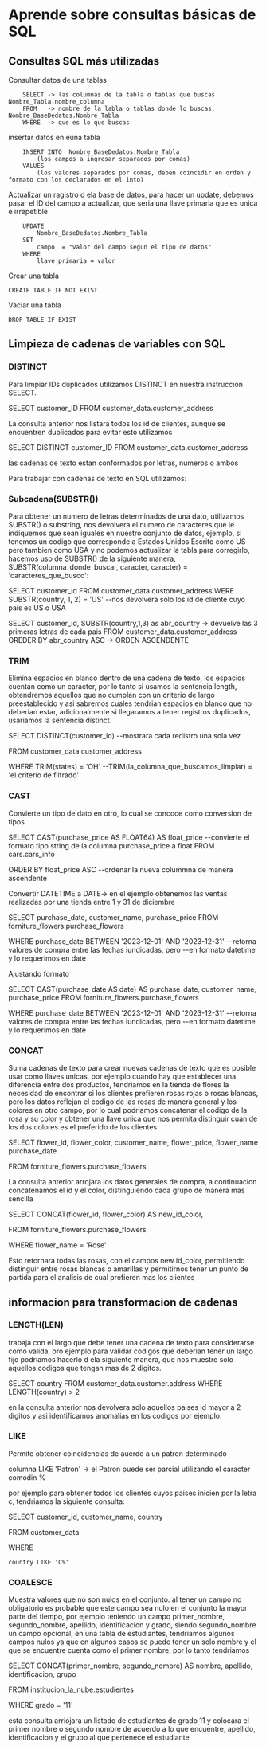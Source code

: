 # Aprende sobre consultas básicas de SQL

## Consultas SQL más utilizadas

Consultar datos de una tablas

        SELECT -> las columnas de la tabla o tablas que buscas  Nombre_Tabla.nombre_columna
        FROM   -> nombre de la labla o tablas donde lo buscas, Nombre_BaseDedatos.Nombre_Tabla
        WHERE  -> que es lo que buscas

insertar datos en euna tabla

        INSERT INTO  Nombre_BaseDedatos.Nombre_Tabla
            (los campos a ingresar separados por comas)
        VALUES
            (los valores separados por comas, deben coincidir en orden y formato con los declarados en el into)

Actualizar un ragistro d ela base de datos, para hacer un update, debemos pasar el ID del campo a actualizar, que seria
una llave primaria que es unica e irrepetible

        UPDATE
            Nombre_BaseDedatos.Nombre_Tabla
        SET
            campo  = "valor del campo segun el tipo de datos"
        WHERE
            llave_primaria = valor

Crear una tabla

    CREATE TABLE IF NOT EXIST

Vaciar una tabla

    DROP TABLE IF EXIST

## Limpieza de cadenas de variables con SQL

### DISTINCT

Para limpiar IDs duplicados utilizamos DISTINCT en nuestra instrucción SELECT.

SELECT
    customer_ID
FROM
    customer_data.customer_address

La consulta anterior nos listara todos los id de clientes, aunque se encuentren duplicados para evitar esto utilizamos

SELECT
    DISTINCT customer_ID
FROM
    customer_data.customer_address

las cadenas de texto estan conformados por letras, numeros o ambos

Para trabajar con cadenas de texto en SQL utilizamos:

### Subcadena(SUBSTR())

Para obtener un numero de letras determinados de una dato, utilizamos SUBSTR() o substring, nos devolvera el numero de caracteres
que le indiquemos que sean iguales en nuestro conjunto de datos, ejemplo, si tenemos un codigo que corresponde a Estados Unidos
Escrito como US pero tambien como USA y no podemos actualizar la tabla para corregirlo, hacemos uso de SUBSTR() de la siguiente
manera, SUBSTR(columna_donde_buscar, caracter, caracter) = 'caracteres_que_busco':

SELECT
    customer_id
FROM
    customer_data.customer_address
WERE
    SUBSTR(country, 1, 2) = 'US' --nos devolvera solo los id de cliente cuyo pais es US o USA

SELECT
    customer_id,
    SUBSTR(country,1,3) as abr_country -> devuelve las 3 primeras letras de cada pais
FROM
    customer_data.customer_address
OREDER BY
    abr_country ASC -> ORDEN ASCENDENTE

### TRIM

Elimina espacios en blanco dentro de una cadena de texto, los espacios cuentan como un caracter, por lo tanto si usamos
la sentencia length, obtendremos aquellos que no cumplan con un criterio de largo preestablecido y asi sabremos cuales
tendrian espacios en blanco que no deberian estar, adicionalmente si llegaramos a tener registros duplicados, usariamos
la sentencia distinct.

SELECT
    DISTINCT(customer_id) --mostrara cada redistro una sola vez

FROM
    customer_data.customer_address

WHERE
    TRIM(states) = 'OH' --TRIM(la_columna_que_buscamos_limpiar) = 'el criterio de filtrado'

### CAST

Convierte un tipo de dato en otro, lo cual se concoce como conversion de tipos.

SELECT
    CAST(purchase_price AS FLOAT64) AS float_price --convierte el formato tipo string de la columna purchase_price a float
FROM
    cars.cars_info

ORDER BY
    float_price ASC --ordenar la nueva colummna de manera ascendente

Convertir DATETIME a DATE-> en el ejemplo obtenemos las ventas realizadas por una tienda entre 1 y 31 de diciembre

SELECT
    purchase_date,
    customer_name,
    purchase_price
FROM
    forniture_flowers.purchase_flowers

WHERE
    purchase_date BETWEEN '2023-12-01' AND '2023-12-31' --retorna valores de compra entre las fechas iundicadas, pero
                                                        --en formato datetime y lo requerimos en date

Ajustando formato

SELECT
    CAST(purchase_date AS date) AS purchase_date,
    customer_name,
    purchase_price
FROM
    forniture_flowers.purchase_flowers

WHERE
    purchase_date BETWEEN '2023-12-01' AND '2023-12-31' --retorna valores de compra entre las fechas iundicadas, pero
                                                        --en formato datetime y lo requerimos en date

### CONCAT

Suma cadenas de texto para crear nuevas cadenas de texto que es posible usar como llaves unicas, por ejemplo cuando hay
que establecer una diferencia entre dos productos, tendriamos en la tienda de flores la necesidad de encontrar si los clientes
prefieren rosas rojas o rosas blancas, pero los datos reflejan el codigo de las rosas de manera general y los colores en otro
campo, por lo cual podriamos concatenar el codigo de la rosa y su color y obtener una llave unica que nos permita distinguir
cuan de los dos colores es el preferido de los clientes:

SELECT
    flower_id,
    flower_color,
    customer_name,
    flower_price,
    flower_name
    purchase_date

FROM
    forniture_flowers.purchase_flowers

La consulta anterior arrojara los datos generales de compra, a continuacion concatenamos el id y el color, distinguiendo
cada grupo de manera mas sencilla

SELECT
    CONCAT(flower_id, flower_color) AS new_id_color,

FROM
    forniture_flowers.purchase_flowers

WHERE
    flower_name = 'Rose'

Esto retornara todas las rosas, con el campos new id_color, permitiendo distinguir entre rosas blancas o amarillas y permitirnos
tener un punto de partida para el analisis de cual prefieren mas los clientes

## informacion para transformacion de cadenas

### LENGTH(LEN)

trabaja con el largo que debe tener una cadena de texto para considerarse como valida, pro ejemplo para validar
codigos que deberian tener un largo fijo podriamos hacerlo d ela siguiente manera, que nos muestre solo aquellos codigos
que tengan mas de 2 digitos.

SELECT
    country
FROM
    customer_data.customer.address
WHERE
    LENGTH(country) > 2

en la consulta anterior nos devolvera solo aquellos paises id mayor a 2 digitos y asi identificamos anomalias en los codigos
por ejemplo.

### LIKE

Permite obtener coincidencias de auerdo a un patron determinado

columna LIKE 'Patron' -> el Patron puede ser parcial utilizando el caracter comodin %

por ejemplo para obtener todos los clientes cuyos paises inicien por la letra c, tendriamos la siguiente consulta:

SELECT
    customer_id, customer_name, country

FROM
    customer_data

WHERE

    country LIKE 'C%'

### COALESCE

Muestra valores que no son nulos en el conjunto. al tener un campo no obligatorio es probable que este campo sea nulo en
el conjunto la mayor parte del tiempo, por ejemplo teniendo un campo primer_nombre, segundo_nombre, apellido, identificacion
y grado, siendo segundo_nombre un campo opcional, en una tabla de estudiantes, tendriamos algunos campos nulos ya que en
algunos casos se puede tener un solo nombre y el que se encuentre cuenta como el primer nombre, por lo tanto tendriamos

SELECT
    CONCAT(primer_nombre, segundo_nombre) AS nombre,
    apellido,
    identificacion,
    grupo

FROM
    institucion_la_nube.estudientes

WHERE
    grado = '11'

esta consulta arriojara un listado de estudiantes de grado 11 y colocara el primer nombre o segundo nombre de acuerdo a lo que
encuentre, apellido, identificacion y el grupo al que pertenece el estudiante

